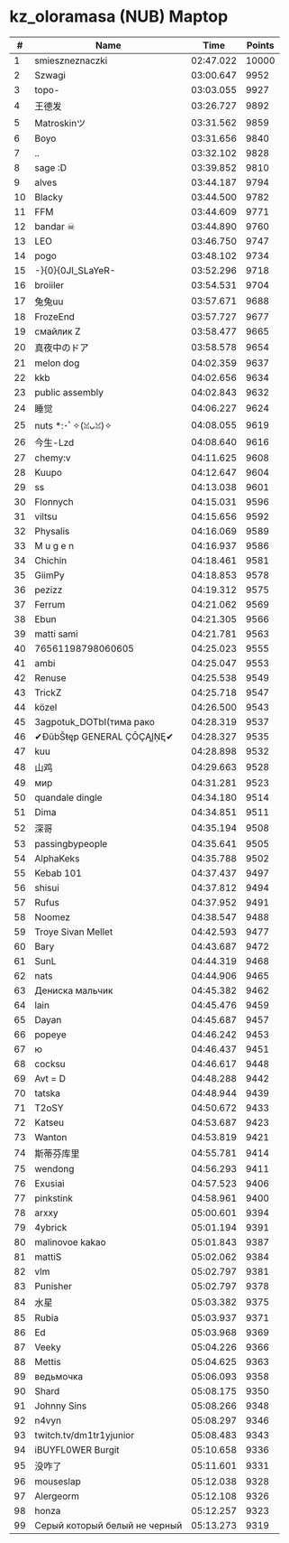 # kz_oloramasa (NUB) Maptop

|  # | Name | Time | Points |
|-------------- | -------------- | -------------- | -------------- | 
| 1 | smieszneznaczki | 02:47.022 | 10000 | 
| 2 | Szwagi | 03:00.647 | 9952 | 
| 3 | topo- | 03:03.055 | 9927 | 
| 4 | 王德发 | 03:26.727 | 9892 | 
| 5 | Matroskinツ | 03:31.562 | 9859 | 
| 6 | Boyo | 03:31.656 | 9840 | 
| 7 | .. | 03:32.102 | 9828 | 
| 8 | sage :D | 03:39.852 | 9810 | 
| 9 | alves | 03:44.187 | 9794 | 
| 10 | Blacky | 03:44.500 | 9782 | 
| 11 | FFM | 03:44.609 | 9771 | 
| 12 | bandar ☠ | 03:44.890 | 9760 | 
| 13 | LEO | 03:46.750 | 9747 | 
| 14 | pogo | 03:48.102 | 9734 | 
| 15 | -}{0}{0JI_SLaYeR- | 03:52.296 | 9718 | 
| 16 | broiiler | 03:54.531 | 9704 | 
| 17 | 兔兔uu | 03:57.671 | 9688 | 
| 18 | FrozeEnd | 03:57.727 | 9677 | 
| 19 | смайлик Z | 03:58.477 | 9665 | 
| 20 | 真夜中のドア | 03:58.578 | 9654 | 
| 21 | melon dog | 04:02.359 | 9637 | 
| 22 | kkb | 04:02.656 | 9634 | 
| 23 | public assembly | 04:02.843 | 9632 | 
| 24 | 睡觉 | 04:06.227 | 9624 | 
| 25 | nuts *:･ﾟ✧(ꈍᴗꈍ)✧ | 04:08.055 | 9619 | 
| 26 | 今生-Lzd | 04:08.640 | 9616 | 
| 27 | chemy:v | 04:11.625 | 9608 | 
| 28 | Kuupo | 04:12.647 | 9604 | 
| 29 | ss | 04:13.038 | 9601 | 
| 30 | Flonnych | 04:15.031 | 9596 | 
| 31 | viltsu | 04:15.656 | 9592 | 
| 32 | Physalis | 04:16.069 | 9589 | 
| 33 | M u g e n | 04:16.937 | 9586 | 
| 34 | Chichin | 04:18.461 | 9581 | 
| 35 | GiimPy | 04:18.853 | 9578 | 
| 36 | pezizz | 04:19.312 | 9575 | 
| 37 | Ferrum | 04:21.062 | 9569 | 
| 38 | Ebun | 04:21.305 | 9566 | 
| 39 | matti sami | 04:21.781 | 9563 | 
| 40 | 76561198798060605 | 04:25.023 | 9555 | 
| 41 | ambi | 04:25.047 | 9553 | 
| 42 | Renuse | 04:25.538 | 9549 | 
| 43 | TrickZ | 04:25.718 | 9547 | 
| 44 | közel | 04:26.500 | 9543 | 
| 45 | 3agpotuk_DOTbI(тима рако | 04:28.319 | 9537 | 
| 46 | ✔ĐûbŠŧęp GENERAL ÇŌÇĄĮŅĘ✔ | 04:28.327 | 9535 | 
| 47 | kuu | 04:28.898 | 9532 | 
| 48 | 山鸡 | 04:29.663 | 9528 | 
| 49 | мир | 04:31.281 | 9523 | 
| 50 | quandale dingle | 04:34.180 | 9514 | 
| 51 | Dima | 04:34.851 | 9511 | 
| 52 | 深哥 | 04:35.194 | 9508 | 
| 53 | passingbypeople | 04:35.641 | 9505 | 
| 54 | AlphaKeks | 04:35.788 | 9502 | 
| 55 | Kebab 101 | 04:37.437 | 9497 | 
| 56 | shisui | 04:37.812 | 9494 | 
| 57 | Rufus | 04:37.952 | 9491 | 
| 58 | Noomez | 04:38.547 | 9488 | 
| 59 | Troye Sivan Mellet | 04:42.593 | 9477 | 
| 60 | Bary | 04:43.687 | 9472 | 
| 61 | SunL | 04:44.319 | 9468 | 
| 62 | nats | 04:44.906 | 9465 | 
| 63 | Дениска мальчик | 04:45.382 | 9462 | 
| 64 | lain | 04:45.476 | 9459 | 
| 65 | Dayan | 04:45.687 | 9457 | 
| 66 | popeye | 04:46.242 | 9453 | 
| 67 | ю | 04:46.437 | 9451 | 
| 68 | cocksu | 04:46.617 | 9448 | 
| 69 | Avt = D | 04:48.288 | 9442 | 
| 70 | tatska | 04:48.944 | 9439 | 
| 71 | T2oSY | 04:50.672 | 9433 | 
| 72 | Katseu | 04:53.687 | 9423 | 
| 73 | Wanton | 04:53.819 | 9421 | 
| 74 | 斯蒂芬库里 | 04:55.781 | 9414 | 
| 75 | wendong | 04:56.293 | 9411 | 
| 76 | Exusiai | 04:57.523 | 9406 | 
| 77 | pinkstink | 04:58.961 | 9400 | 
| 78 | arxxy | 05:00.601 | 9394 | 
| 79 | 4ybrick | 05:01.194 | 9391 | 
| 80 | malinovoe kakao | 05:01.843 | 9387 | 
| 81 | mattiS | 05:02.062 | 9384 | 
| 82 | vlm | 05:02.797 | 9381 | 
| 83 | Punisher | 05:02.797 | 9378 | 
| 84 | 水星 | 05:03.382 | 9375 | 
| 85 | Rubia | 05:03.937 | 9371 | 
| 86 | Ed | 05:03.968 | 9369 | 
| 87 | Veeky | 05:04.226 | 9366 | 
| 88 | Mettis | 05:04.625 | 9363 | 
| 89 | ведьмочка | 05:06.093 | 9358 | 
| 90 | Shard | 05:08.175 | 9350 | 
| 91 | Johnny Sins | 05:08.266 | 9348 | 
| 92 | n4vyn | 05:08.297 | 9346 | 
| 93 | twitch.tv/dm1tr1yjunior | 05:08.483 | 9343 | 
| 94 | iBUYFL0WER Burgit | 05:10.658 | 9336 | 
| 95 | 没咋了 | 05:11.601 | 9331 | 
| 96 | mouseslap | 05:12.038 | 9328 | 
| 97 | Alergeorm | 05:12.108 | 9326 | 
| 98 | honza | 05:12.257 | 9323 | 
| 99 | Серый который белый не черный | 05:13.273 | 9319 | 

